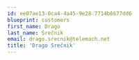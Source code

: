 ```yaml
---
id: ee07ae13-0ca4-4a45-9e28-7714b6677dd6
blueprint: customers
first_name: Drago
last_name: Srečnik
email: drago.srecnik@telemach.net
title: 'Drago Srečnik'
---
```

